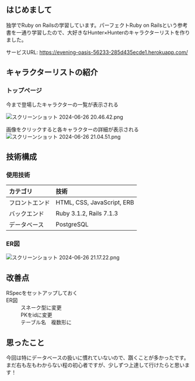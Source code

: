 ## はじめまして
独学でRuby on Railsの学習しています。パーフェクトRuby on Railsという参考書を一通り学習したので、大好きなHunter×Hunterのキャラクターリストを作りました。

サービスURL: 
https://evening-oasis-56233-285d435ecde1.herokuapp.com/

## キャラクターリストの紹介
### トップページ
今まで登場したキャラクターの一覧が表示される

![スクリーンショット 2024-06-26 20.46.42.png](https://qiita-image-store.s3.ap-northeast-1.amazonaws.com/0/3733846/3aa66941-8fea-a4df-5256-89cb2fd35dfa.png)

画像をクリックすると各キャラクターの詳細が表示される
![スクリーンショット 2024-06-26 21.04.51.png](https://qiita-image-store.s3.ap-northeast-1.amazonaws.com/0/3733846/0d4b8759-458c-f1d8-8d03-6a476e510815.png)


## 技術構成
### 使用技術
| カテゴリ	 |     技術 | 
|:-----------|:-----------|
| フロントエンド     | HTML, CSS, JavaScript, ERB| 
| バックエンド     | Ruby 3.1.2, Rails 7.1.3   |       
| データベース   | PostgreSQL     |        

### ER図
![スクリーンショット 2024-06-26 21.17.22.png](https://qiita-image-store.s3.ap-northeast-1.amazonaws.com/0/3733846/6c71e47e-63f4-5211-c279-69f757492bc7.png)

## 改善点
<dl>
  <dt>RSpecをセットアップしておく</dt>
  <dt>ER図</dt>
  <dd>スネーク型に変更</dd>
  <dd>PKをidに変更</dd>
  <dd>テーブル名　複数形に</dd>
</dl>

## 思ったこと
今回は特にデータベースの扱いに慣れていないので、躓くことが多かったです。まだ右も左もわからない程の初心者ですが、少しずつ上達して行けたらと思います！
